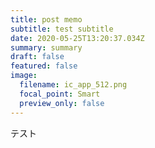 ```yaml
---
title: post memo
subtitle: test subtitle
date: 2020-05-25T13:20:37.034Z
summary: summary
draft: false
featured: false
image:
  filename: ic_app_512.png
  focal_point: Smart
  preview_only: false
---
```

テスト